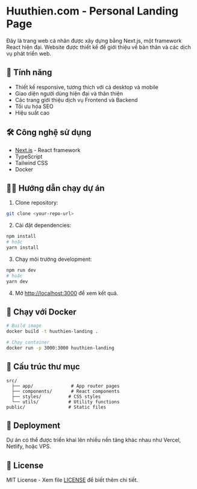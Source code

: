 # Huuthien.com - Personal Landing Page

Đây là trang web cá nhân được xây dựng bằng Next.js, một framework React hiện đại. Website được thiết kế để giới thiệu về bản thân và các dịch vụ phát triển web.

## 🚀 Tính năng

- Thiết kế responsive, tương thích với cả desktop và mobile
- Giao diện người dùng hiện đại và thân thiện
- Các trang giới thiệu dịch vụ Frontend và Backend
- Tối ưu hóa SEO
- Hiệu suất cao

## 🛠 Công nghệ sử dụng

- [Next.js](https://nextjs.org/) - React framework
- TypeScript
- Tailwind CSS
- Docker

## 🏃‍♂️ Hướng dẫn chạy dự án

1. Clone repository:
```bash
git clone <your-repo-url>
```

2. Cài đặt dependencies:
```bash
npm install
# hoặc
yarn install
```

3. Chạy môi trường development:
```bash
npm run dev
# hoặc
yarn dev
```

4. Mở [http://localhost:3000](http://localhost:3000) để xem kết quả.

## 🐳 Chạy với Docker

```bash
# Build image
docker build -t huuthien-landing .

# Chạy container
docker run -p 3000:3000 huuthien-landing
```

## 📁 Cấu trúc thư mục

```
src/
  ├── app/              # App router pages
  ├── components/       # React components
  ├── styles/          # CSS styles
  └── utils/           # Utility functions
public/                # Static files
```

## 🚀 Deployment

Dự án có thể được triển khai lên nhiều nền tảng khác nhau như Vercel, Netlify, hoặc VPS.

## 📝 License

MIT License - Xem file [LICENSE](LICENSE) để biết thêm chi tiết.
